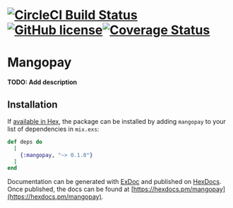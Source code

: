# [![CircleCI Build Status](https://circleci.com/gh/circleci/circleci-docs.svg?style=shield)](https://circleci.com/gh/circleci/circleci-docs) [![GitHub license](https://img.shields.io/badge/license-MIT-blue.svg)](https://raw.githubusercontent.com/circleci/circleci-docs/master/LICENSE)[![Coverage Status](https://coveralls.io/repos/github/Homologist/mangopay-elixir/badge.svg?branch=master)](https://coveralls.io/github/Homologist/mangopay-elixir?branch=master)
# Mangopay

**TODO: Add description**

## Installation

If [available in Hex](https://hex.pm/docs/publish), the package can be installed
by adding `mangopay` to your list of dependencies in `mix.exs`:

```elixir
def deps do
  [
    {:mangopay, "~> 0.1.0"}
  ]
end
```

Documentation can be generated with [ExDoc](https://github.com/elixir-lang/ex_doc)
and published on [HexDocs](https://hexdocs.pm). Once published, the docs can
be found at [https://hexdocs.pm/mangopay](https://hexdocs.pm/mangopay).

